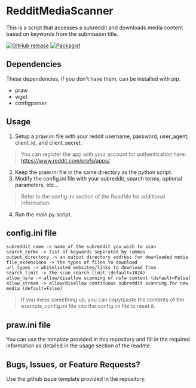 # RedditMediaScanner
This is a script that accesses a subreddit and downloads media content based on keywords from the submission title.

[![GitHub release](https://img.shields.io/badge/Build-1.2-brightgreen.svg)](https://github.com/DuckBoss/RedditMediaScanner-Python3/releases/latest)
[![Packagist](https://img.shields.io/badge/License-MIT-blue.svg)](https://github.com/DuckBoss/RedditMediaScanner-Python3/blob/master/LICENSE)


## Dependencies
These dependencies, if you don't have them, can be installed with pip.
- praw
- wget
- configparser

## Usage
1) Setup a praw.ini file with your reddit username, password, user_agent, client_id, and client_secret.
> You can register the app with your account for authentication here: https://www.reddit.com/prefs/apps/
2) Keep the praw.ini file in the same directory as the python script.
3) Modify the config.ini file with your subreddit, search terms, optional parameters, etc...
> Refer to the config.ini section of the ReadMe for additional information.
4) Run the main.py script.

## config.ini file
```
subreddit_name -> name of the subreddit you wish to scan
search_terms -> list of keywords seperated by commas
output_directory -> an output directory address for downloaded media
file_extensions -> the types of files to download
url_types -> whitelisted websites/links to download from
search_limit -> the scan search limit (default=1024)
allow_nsfw -> allow/disallow scanning of nsfw content (default=False)
allow_stream -> allow/disallow continuous subreddit scanning for new media (default=False)
```
> If you mess something up, you can copy/paste the contents of the example_config.ini file into the config.ini file to reset it.

## praw.ini file
You can use the template provided in this repository and fill in the required information as detailed in the usage section of the readme.

## Bugs, Issues, or Feature Requests?
Use the github issue template provided in the repository.

